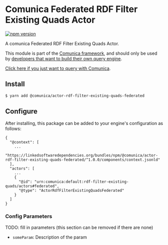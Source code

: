 # Comunica Federated RDF Filter Existing Quads Actor

[![npm version](https://badge.fury.io/js/%40comunica%2Factor-rdf-filter-existing-quads-federated.svg)](https://www.npmjs.com/package/@comunica/actor-rdf-filter-existing-quads-federated)

A comunica Federated RDF Filter Existing Quads Actor.

This module is part of the [Comunica framework](https://github.com/comunica/comunica),
and should only be used by [developers that want to build their own query engine](https://comunica.dev/docs/modify/).

[Click here if you just want to query with Comunica](https://comunica.dev/docs/query/).

## Install

```bash
$ yarn add @comunica/actor-rdf-filter-existing-quads-federated
```

## Configure

After installing, this package can be added to your engine's configuration as follows:
```text
{
  "@context": [
    ...
    "https://linkedsoftwaredependencies.org/bundles/npm/@comunica/actor-rdf-filter-existing-quads-federated/^1.0.0/components/context.jsonld"  
  ],
  "actors": [
    ...
    {
      "@id": "urn:comunica:default:rdf-filter-existing-quads/actors#federated",
      "@type": "ActorRdfFilterExistingQuadsFederated"
    }
  ]
}
```

### Config Parameters

TODO: fill in parameters (this section can be removed if there are none)

* `someParam`: Description of the param
